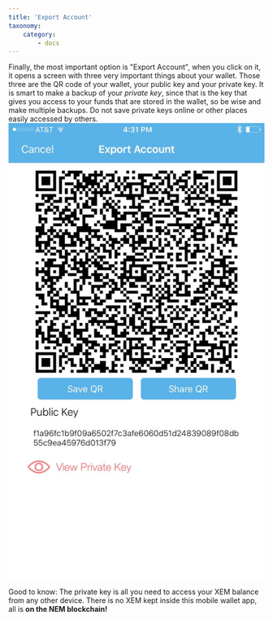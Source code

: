 ```yaml
---
title: 'Export Account'
taxonomy:
    category:
        - docs
---
```


Finally, the most important option is "Export Account", when you click on it, it opens a screen with three very important things about your wallet. Those three are the QR code of your wallet, your public key and your private key. It is smart to make a backup of your *private key*, since that is the key that gives you access to your funds that are stored in the wallet, so be wise and make multiple backups. Do not save private keys online or other places easily accessed by others.
![](IMAGE%202017-08-20%2016:42:39.jpg)

Good to know: The private key is all you need to access your XEM balance from any other device. There is no XEM kept inside this mobile wallet app, all is **on the NEM blockchain!**
